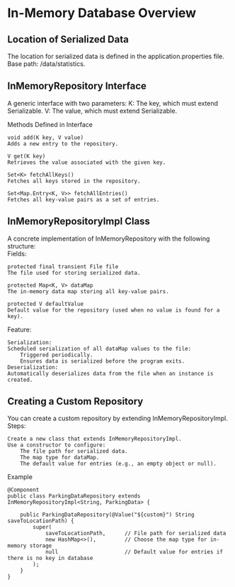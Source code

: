 # In-Memory Database Overview
## Location of Serialized Data
The location for serialized data is defined in the application.properties file.  
Base path: /data/statistics.

## InMemoryRepository Interface
A generic interface with two parameters:
K: The key, which must extend Serializable.
V: The value, which must extend Serializable.

Methods Defined in Interface

    void add(K key, V value)
    Adds a new entry to the repository.

    V get(K key)
    Retrieves the value associated with the given key.

    Set<K> fetchAllKeys()
    Fetches all keys stored in the repository.

    Set<Map.Entry<K, V>> fetchAllEntries()
    Fetches all key-value pairs as a set of entries.

## InMemoryRepositoryImpl Class

A concrete implementation of InMemoryRepository with the following structure:  
Fields:

    protected final transient File file
    The file used for storing serialized data.

    protected Map<K, V> dataMap
    The in-memory data map storing all key-value pairs.

    protected V defaultValue
    Default value for the repository (used when no value is found for a key).

Feature:

    Serialization:
    Scheduled serialization of all dataMap values to the file:
        Triggered periodically.
        Ensures data is serialized before the program exits.
    Deserialization:
    Automatically deserializes data from the file when an instance is created.

## Creating a Custom Repository

You can create a custom repository by extending InMemoryRepositoryImpl.  
Steps:

    Create a new class that extends InMemoryRepositoryImpl.
    Use a constructor to configure:
        The file path for serialized data.
        The map type for dataMap.
        The default value for entries (e.g., an empty object or null).

Example

    @Component
    public class ParkingDataRepository extends InMemoryRepositoryImpl<String, ParkingData> {
    
        public ParkingDataRepository(@Value("${custom}") String saveToLocationPath) {
            super(
                saveToLocationPath,      // File path for serialized data
                new HashMap<>(),         // Choose the map type for in-memory storage
                null                     // Default value for entries if there is no key in database
            );
        }
    }